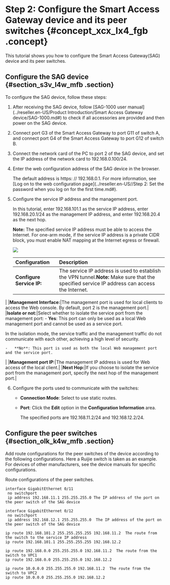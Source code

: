 # Step 2: Configure the Smart Access Gateway device and its peer switches {#concept_xcx_lx4_fgb .concept}

This tutorial shows you how to configure the Smart Access Gateway\(SAG\) device and its peer switches.

## Configure the SAG device {#section_s3v_l4w_mfb .section}

To configure the SAG device, follow these steps:

1.  After receiving the SAG device, follow [SAG-1000 user manual](../reseller.en-US/Product Introduction/Smart Access Gateway device/SAG-1000.md#) to check if all accessories are provided and then power on the SAG device.
2.  Connect port G3 of the Smart Access Gateway to port G11 of switch A, and connect port G4 of the Smart Access Gateway to port G12 of switch B.
3.  Connect the network card of the PC to port 2 of the SAG device, and set the IP address of the network card to 192.168.0.100/24.
4.  Enter the web configuration address of the SAG device in the browser.

    The default address is https: // 192.168.0.1. For more information, see [Log on to the web configuration page](../reseller.en-US//Step 2: Set the password when you log on for the first time.md#).

5.  Configure the service IP address and the management port.

    In this tutorial, enter 192.168.101.1 as the service IP address, enter 192.168.20.1/24 as the management IP address, and enter 192.168.20.4 as the next hop.

    **Note:** The specified service IP address must be able to access the Internet. For one-arm mode, if the service IP address is a private CIDR block, you must enable NAT mapping at the Internet egress or firewall.

    ![](http://static-aliyun-doc.oss-cn-hangzhou.aliyuncs.com/assets/img/82227/156571388541191_en-US.png)

    |Configuration|Description|
    |:------------|:----------|
    |**Configure Service IP:**|The service IP address is used to establish the VPN tunnel.**Note:** Make sure that the specified service IP address can access the Internet.

|
    |**Management Interface:**|The management port is used for local clients to access the Web console. By default, port 2 is the management port.|
    |**Isolate or not:**|Select whether to isolate the service port from the management port:    -   **Yes**: This port can only be used as a local Web management port and cannot be used as a service port.

In the isolation mode, the service traffic and the management traffic do not communicate with each other, achieving a high level of security.

    -   **No**: This port is used as both the local Web management port and the service port.
|
    |**Management port IP:**|The management IP address is used for Web access of the local client.|
    |**Next Hop:**|If you choose to isolate the service port from the management port, specify the next hop of the management port.|

6.  Configure the ports used to communicate with the switches:
    -   **Connection Mode**: Select to use static routes.
    -   **Port**: Click the **Edit** option in the **Configuration Information** area.

        The specified ports are 192.168.11.2/24 and 192.168.12.2/24.


## Configure the peer switches {#section_olk_k4w_mfb .section}

Add route configurations for the peer switches of the device according to the following configurations. Here a Ruijie switch is taken as an example. For devices of other manufacturers, see the device manuals for specific configurations.

Route configurations of the peer switches.

``` {#codeblock_ett_lz3_ynp}
interface GigabitEthernet 0/11
 no switchport
 ip address 192.168.11.1 255.255.255.0 The IP address of the port on the peer switch of the SAG device

interface GigabitEthernet 0/12
 no switchport
 ip address 192.168.12.1 255.255.255.0  The IP address of the port on the peer switch of the SAG device

ip route 192.168.101.2 255.255.255.255 192.168.11.2  The route from the switch to the service IP address
ip route 192.168.101.1 255.255.255.255 192.168.12.2 

ip route 192.168.0.0 255.255.255.0 192.168.11.2  The route from the switch to VPC1
ip route 192.168.0.0 255.255.255.0 192.168.12.2 

ip route 10.0.0.0 255.255.255.0 192.168.11.2  The route from the switch to VPC2
ip route 10.0.0.0 255.255.255.0 192.168.12.2 
				
```

